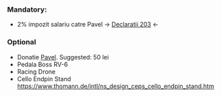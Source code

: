 
### Mandatory:
* 2% impozit salariu catre Pavel -> [Declaratii 203](https://github.com/xdanx/wishlist/tree/master/230) <-

### Optional
* Donatie [Pavel](http://www.asociatiapavel.ro/). Suggested: 50 lei
* Pedala Boss RV-6
* Racing Drone
* Cello Endpin Stand https://www.thomann.de/intl/ns_design_ceps_cello_endpin_stand.htm

